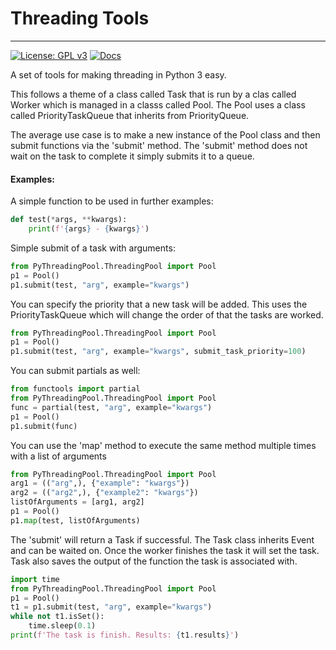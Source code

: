 Threading Tools
===============


----
[![License: GPL v3](https://img.shields.io/badge/License-GPLv3-blue.svg)](https://choosealicense.com/licenses/gpl-3.0/)
[![Docs](https://readthedocs.org/projects/ansicolortags/badge/?version=latest)](https://orcephrye.github.io/PyMultiTasking/)

A set of tools for making threading in Python 3 easy. 

This follows a theme of a class called Task that is run by a clas called Worker which is managed in a classs called 
Pool. The Pool uses a class called PriorityTaskQueue that inherits from PriorityQueue. 

The average use case is to make a new instance of the Pool class and then submit functions via the 'submit' method. The
'submit' method does not wait on the task to complete it simply submits it to a queue.

#### Examples:

A simple function to be used in further examples:
```python
def test(*args, **kwargs):
    print(f'{args} - {kwargs}') 
```
Simple submit of a task with arguments:
```python
from PyThreadingPool.ThreadingPool import Pool
p1 = Pool()
p1.submit(test, "arg", example="kwargs")
```
You can specify the priority that a new task will be added. This uses the PriorityTaskQueue which will change the order
of that the tasks are worked.
```python
from PyThreadingPool.ThreadingPool import Pool
p1 = Pool()
p1.submit(test, "arg", example="kwargs", submit_task_priority=100)
```
You can submit partials as well:
```python
from functools import partial
from PyThreadingPool.ThreadingPool import Pool
func = partial(test, "arg", example="kwargs")
p1 = Pool()
p1.submit(func)
```
You can use the 'map' method to execute the same method multiple times with a list of arguments
```python
from PyThreadingPool.ThreadingPool import Pool
arg1 = (("arg",), {"example": "kwargs"})
arg2 = (("arg2",), {"example2": "kwargs"})
listOfArguments = [arg1, arg2]
p1 = Pool()
p1.map(test, listOfArguments)
```
The 'submit' will return a Task if successful. The Task class inherits Event and can be waited on. Once the worker
finishes the task it will set the task. Task also saves the output of the function the task is associated with. 
```python
import time
from PyThreadingPool.ThreadingPool import Pool
p1 = Pool()
t1 = p1.submit(test, "arg", example="kwargs")
while not t1.isSet():
    time.sleep(0.1)
print(f'The task is finish. Results: {t1.results}')
```